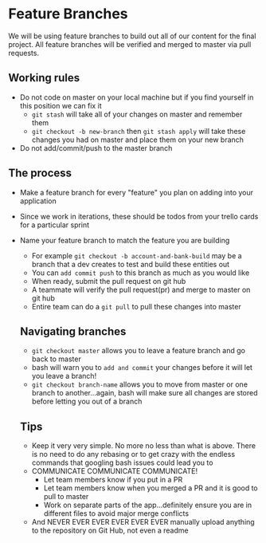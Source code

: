 # Feature Branches

We will be using feature branches to build out all of our content for the final project. All feature branches will be verified and
merged to master via pull requests. 

## Working rules
- Do not code on master on your local machine but if you find yourself in this position we can fix it
  - `git stash` will take all of your changes on master and remember them
  - `git checkout -b new-branch` then `git stash apply` will take these changes you had on master and place them on your new branch
- Do not add/commit/push to the master branch 

## The process
- Make a feature branch for every "feature" you plan on adding into your application
- Since we work in iterations, these should be todos from your trello cards for a particular sprint
- Name your feature branch to match the feature you are building
  - For example `git checkout -b account-and-bank-build` may be a branch that a dev creates to test and build these entities out
  - You can `add commit push` to this branch as much as you would like
  - When ready, submit the pull request on git hub
  - A teammate will verify the pull request(pr) and merge to master on git hub
  - Entire team can do a `git pull` to pull these changes into master
  
  ## Navigating branches
  - `git checkout master` allows you to leave a feature branch and go back to master
  - bash will warn you to  `add and commit` your changes before it will let you leave a branch!
  - `git checkout branch-name` allows you to move from master or one branch to another...again, bash will make sure all changes
  are stored before letting you out of a branch
  
  ## Tips
  - Keep it very very simple. No more no less than what is above. There is no need to do any rebasing or to get crazy with the
  endless commands that googling bash issues could lead you to 
  - COMMUNICATE COMMUNICATE COMMUNICATE!
    - Let team members know if you put in a PR
    - Let team members know when you merged a PR and it is good to pull to master
    - Work on separate parts of the app...definitely ensure you are in different files to avoid major merge conflicts
   - And NEVER EVER EVER EVER EVER EVER manually upload anything to the repository on Git Hub, not even a readme 
